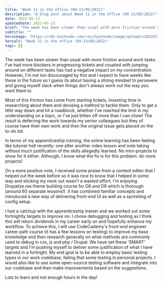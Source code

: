 ```yaml
---
title: "Week 11 in the office (09-13/05/2022)"
description: "A blog post about Week 11 in the office (09-13/05/2022)"
date: 2022-05-13
updateddate: 2022-05-13
brief: "The week has been slower than usual with more friction around work tasks. I've had more blockers in progressing tickets and coupled with jumping around on different tasks has had a negative impact on my concentration. However, I'm not too discouraged..."
subtitle: ""
heroimage: "https://cdn.hashnode.com/res/hashnode/image/upload/v1652471830429/1yLRQFSbw.jpg"
heroalt: "Week 11 in the office (09-13/05/2022)"
tags: []
---
```


The week has been slower than usual with more friction around work tasks. I've had more blockers in progressing tickets and coupled with jumping around on different tasks has had a negative impact on my concentration. However, I'm not too discouraged by this and I expect to have weeks like these in the future so I guess its about having a strong mindset to persevere and giving myself slack when things don't always work out the way you want them to. 

Most of this friction has come from starting tickets, investing time in researching about them and devising a method to tackle them. Only to get a little way down and hit a roadblock, whether I've reached the limit in my understanding on a topic, or I've just bitten off more than I can chew! The result is deferring the work towards my senior colleagues but they of course have their own work and then the original issue gets placed on the to-do list.

In terms of my apprenticeship training, the online learning has been feeling like tutorial-hell recently: one after another video lesson and note taking without much justification of the skills allegedly learned. No mini-projects to show for it either. Although, I know what the fix is for this problem: do more projects! 

On a more positive note, I received some praise from a content editor that I helped out the week before so it was nice to know that I helped in some way and sticking my neck out wasn't a wasted effort. I'm enjoying Drupalize.me theme building course for D8 and D9 which is thorough (around 60 separate lessons!). It has combined familiar concepts and introduced a new way of delivering front-end UI as well as a sprinkling of config setup. 

I had a catchup with the apprenticeship trainer and we worked out some fortnightly targets to improve on. I chose debugging and testing as I think this will return dividends in my career early on and hopefully enhance my workflow. To achieve this, I will use CodeCademy's front-end engineer career path course (it has a few lessons on testing) to improve my base knowledge and then research generally on what methods are commonly used to debug in css, js and php / Drupal. We have set these 'SMART' targets and I'm pushing myself to deliver some justification of what I have learned in a fortnight. My end goal is to be able to employ basic testing types in our work codebase, failing that some testing in personal projects. I would also like to use some open-source testing software and integrate into our codebase and then make improvements based on the suggestions. 

Lots to learn and not enough hours in the day! 